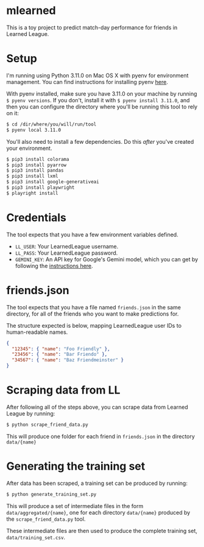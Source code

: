 # mlearned

This is a toy project to predict match-day performance for friends in Learned League.

# Setup

I'm running using Python 3.11.0 on Mac OS X with pyenv for environment management.
You can find instructions for installing pyenv [here](https://github.com/pyenv/pyenv).

With pyenv installed, make sure you have 3.11.0 on your machine by running `$ pyenv versions`.
If you don't, install it with `$ pyenv install 3.11.0`, and then you can configure the directory
where you'll be running this tool to rely on it:

```zsh
$ cd /dir/where/you/will/run/tool
$ pyenv local 3.11.0
```

You'll also need to install a few dependencies. Do this _after_ you've created your environment.

```zsh
$ pip3 install colorama
$ pip3 install pyarrow
$ pip3 install pandas
$ pip3 install lxml
$ pip3 install google-generativeai
$ pip3 install playwright
$ playright install
```

# Credentials

The tool expects that you have a few environment variables defined.

- `LL_USER`: Your LearnedLeague username.
- `LL_PASS`: Your LearnedLeague password.
- `GEMINI_KEY`: An API key for Google's Gemini model, which you can get by following the [instructions here](https://ai.google.dev/tutorials/setup).

# friends.json

The tool expects that you have a file named `friends.json` in the same directory, for all of the friends who you want to make predictions for.

The structure expected is below, mapping LearnedLeague user IDs to human-readable names.

```json
{
  "12345": { "name": "Foo Friendly" },
  "23456": { "name": "Bar Friendo" },
  "34567": { "name": "Baz Friendmeinster" }
}
```

# Scraping data from LL

After following all of the steps above, you can scrape data from Learned League by running:

```zsh
$ python scrape_friend_data.py
```

This will produce one folder for each friend in `friends.json` in the directory `data/{name}`

# Generating the training set

After data has been scraped, a training set can be produced by running:

```zsh
$ python generate_training_set.py
```

This will produce a set of intermediate files in the form `data/aggregated/{name}`, one
for each directory `data/{name}` produced by the `scrape_friend_data.py` tool.

These intermediate files are then used to produce the complete training set, `data/training_set.csv`.
